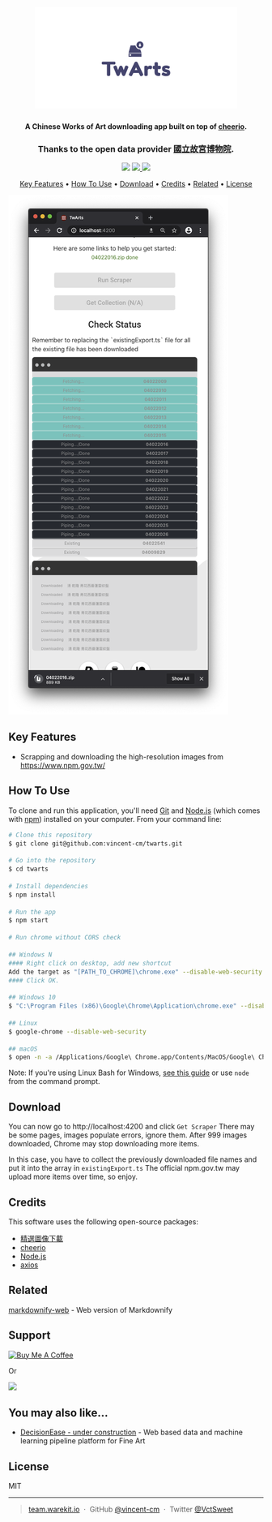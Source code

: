<h1 align="center">
  <a href="https://www.npm.gov.tw/">
  <img src="./src/assets/image/logo.svg"></a>
</h1>

<h4 align="center">A Chinese Works of Art downloading app built on top of <a href="https://cheerio.js.org" target="_blank">cheerio</a>.</h4>
<h3 align="center">Thanks to the open data provider <a href="https://www.npm.gov.tw/" target="_blank"> 國立故宮博物院</a>.</h3>

<p align="center">
  <a href="https://gitter.im/vincent-cm/community"><img src="https://badges.gitter.im/vincent-cm.png"></a>
  <a href="https://saythanks.io/to/vincent.chen.meng@gmail.com">
      <img src="https://img.shields.io/badge/Say%20Thanks-!-1EAEDB.svg">
  </a>
  <a href="https://paypal.me/vctsweet?locale.x=en_GB">
    <img src="https://img.shields.io/badge/$-donate-ff69b4.svg?maxAge=2592000&amp;style=flat">
  </a>
</p>

<p align="center">
  <a href="#key-features">Key Features</a> •
  <a href="#how-to-use">How To Use</a> •
  <a href="#download">Download</a> •
  <a href="#credits">Credits</a> •
  <a href="#related">Related</a> •
  <a href="#license">License</a>
</p>

![screenshot](https://raw.githubusercontent.com/vincent-cm/twarts/master/src/assets/image/Screenshot.png)

## Key Features

- Scrapping and downloading the high-resolution images from https://www.npm.gov.tw/

## How To Use

To clone and run this application, you'll need [Git](https://git-scm.com) and [Node.js](https://nodejs.org/en/download/) (which comes with [npm](http://npmjs.com)) installed on your computer. From your command line:

```bash
# Clone this repository
$ git clone git@github.com:vincent-cm/twarts.git

# Go into the repository
$ cd twarts

# Install dependencies
$ npm install

# Run the app
$ npm start

# Run chrome without CORS check

## Windows N
#### Right click on desktop, add new shortcut
Add the target as "[PATH_TO_CHROME]\chrome.exe" --disable-web-security --disable-gpu --user-data-dir=~/chromeTemp
#### Click OK.

## Windows 10
$ "C:\Program Files (x86)\Google\Chrome\Application\chrome.exe" --disable-web-security --disable-gpu --user-data-dir=~/chromeTemp

## Linux
$ google-chrome --disable-web-security

## macOS
$ open -n -a /Applications/Google\ Chrome.app/Contents/MacOS/Google\ Chrome --args --user-data-dir="/tmp/chrome_dev_test" --disable-web-security

```

Note: If you're using Linux Bash for Windows, [see this guide](https://www.howtogeek.com/261575/how-to-run-graphical-linux-desktop-applications-from-windows-10s-bash-shell/) or use `node` from the command prompt.

## Download

You can now go to http://localhost:4200 and click `Get Scraper`
There may be some pages, images populate errors, ignore them.
After 999 images downloaded, Chrome may stop downloading more items.

In this case, you have to collect the previously downloaded file names and put it into the array in `existingExport.ts`
The official npm.gov.tw may upload more items over time, so enjoy.

## Credits

This software uses the following open-source packages:

- [精選圖像下載](https://theme.npm.edu.tw/opendata/)
- [cheerio](https://cheerio.js.org/)
- [Node.js](https://nodejs.org/)
- [axios](https://github.com/axios/axios)

## Related

[markdownify-web](https://github.com/amitmerchant1990/markdownify-web) - Web version of Markdownify

## Support

<a href="https://www.buymeacoffee.com/vincent.cm" target="_blank"><img src="https://cdn.buymeacoffee.com/buttons/default-orange.png" alt="Buy Me A Coffee" style="height: 51px !important;width: 160px !important;" ></a>

<p>Or</p>

<a href="https://www.patreon.com/vincent_cm">
	<img src="https://c5.patreon.com/external/logo/become_a_patron_button@2x.png" width="160">
</a>

## You may also like...

- [DecisionEase - under construction](https://decisionea.se) - Web based data and machine learning pipeline platform for Fine Art

## License

MIT

---

> [team.warekit.io](http://team.warekit.io/) &nbsp;&middot;&nbsp;
> GitHub [@vincent-cm](https://github.com/vincent-cm) &nbsp;&middot;&nbsp;
> Twitter [@VctSweet](https://twitter.com/VctSweet)
